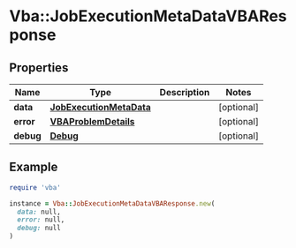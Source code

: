 # Vba::JobExecutionMetaDataVBAResponse

## Properties

| Name | Type | Description | Notes |
| ---- | ---- | ----------- | ----- |
| **data** | [**JobExecutionMetaData**](JobExecutionMetaData.md) |  | [optional] |
| **error** | [**VBAProblemDetails**](VBAProblemDetails.md) |  | [optional] |
| **debug** | [**Debug**](Debug.md) |  | [optional] |

## Example

```ruby
require 'vba'

instance = Vba::JobExecutionMetaDataVBAResponse.new(
  data: null,
  error: null,
  debug: null
)
```

